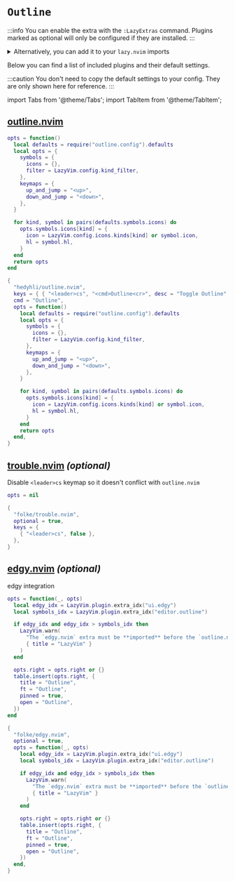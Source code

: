 # `Outline`

<!-- plugins:start -->

:::info
You can enable the extra with the `:LazyExtras` command.
Plugins marked as optional will only be configured if they are installed.
:::

<details>
<summary>Alternatively, you can add it to your <code>lazy.nvim</code> imports</summary>

```lua title="lua/config/lazy.lua" {4}
require("lazy").setup({
  spec = {
    { "LazyVim/LazyVim", import = "lazyvim.plugins" },
    { import = "lazyvim.plugins.extras.editor.outline" },
    { import = "plugins" },
  },
})
```

</details>

Below you can find a list of included plugins and their default settings.

:::caution
You don't need to copy the default settings to your config.
They are only shown here for reference.
:::

import Tabs from '@theme/Tabs';
import TabItem from '@theme/TabItem';

## [outline.nvim](https://github.com/hedyhli/outline.nvim)

<Tabs>

<TabItem value="opts" label="Options">

```lua
opts = function()
  local defaults = require("outline.config").defaults
  local opts = {
    symbols = {
      icons = {},
      filter = LazyVim.config.kind_filter,
    },
    keymaps = {
      up_and_jump = "<up>",
      down_and_jump = "<down>",
    },
  }

  for kind, symbol in pairs(defaults.symbols.icons) do
    opts.symbols.icons[kind] = {
      icon = LazyVim.config.icons.kinds[kind] or symbol.icon,
      hl = symbol.hl,
    }
  end
  return opts
end
```

</TabItem>


<TabItem value="code" label="Full Spec">

```lua
{
  "hedyhli/outline.nvim",
  keys = { { "<leader>cs", "<cmd>Outline<cr>", desc = "Toggle Outline" } },
  cmd = "Outline",
  opts = function()
    local defaults = require("outline.config").defaults
    local opts = {
      symbols = {
        icons = {},
        filter = LazyVim.config.kind_filter,
      },
      keymaps = {
        up_and_jump = "<up>",
        down_and_jump = "<down>",
      },
    }

    for kind, symbol in pairs(defaults.symbols.icons) do
      opts.symbols.icons[kind] = {
        icon = LazyVim.config.icons.kinds[kind] or symbol.icon,
        hl = symbol.hl,
      }
    end
    return opts
  end,
}
```

</TabItem>

</Tabs>

## [trouble.nvim](https://github.com/folke/trouble.nvim) _(optional)_

 Disable `<leader>cs` keymap so it doesn't conflict with `outline.nvim`


<Tabs>

<TabItem value="opts" label="Options">

```lua
opts = nil
```

</TabItem>


<TabItem value="code" label="Full Spec">

```lua
{
  "folke/trouble.nvim",
  optional = true,
  keys = {
    { "<leader>cs", false },
  },
}
```

</TabItem>

</Tabs>

## [edgy.nvim](https://github.com/folke/edgy.nvim) _(optional)_

 edgy integration


<Tabs>

<TabItem value="opts" label="Options">

```lua
opts = function(_, opts)
  local edgy_idx = LazyVim.plugin.extra_idx("ui.edgy")
  local symbols_idx = LazyVim.plugin.extra_idx("editor.outline")

  if edgy_idx and edgy_idx > symbols_idx then
    LazyVim.warn(
      "The `edgy.nvim` extra must be **imported** before the `outline.nvim` extra to work properly.",
      { title = "LazyVim" }
    )
  end

  opts.right = opts.right or {}
  table.insert(opts.right, {
    title = "Outline",
    ft = "Outline",
    pinned = true,
    open = "Outline",
  })
end
```

</TabItem>


<TabItem value="code" label="Full Spec">

```lua
{
  "folke/edgy.nvim",
  optional = true,
  opts = function(_, opts)
    local edgy_idx = LazyVim.plugin.extra_idx("ui.edgy")
    local symbols_idx = LazyVim.plugin.extra_idx("editor.outline")

    if edgy_idx and edgy_idx > symbols_idx then
      LazyVim.warn(
        "The `edgy.nvim` extra must be **imported** before the `outline.nvim` extra to work properly.",
        { title = "LazyVim" }
      )
    end

    opts.right = opts.right or {}
    table.insert(opts.right, {
      title = "Outline",
      ft = "Outline",
      pinned = true,
      open = "Outline",
    })
  end,
}
```

</TabItem>

</Tabs>

<!-- plugins:end -->
